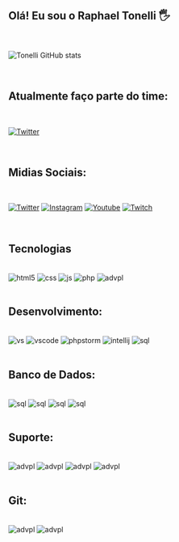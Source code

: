 ## Olá! Eu sou o Raphael Tonelli 🖐️

<div><br/></div>

![Tonelli GitHub stats](https://github-readme-stats.vercel.app/api?username=tonellimg&show_icons=true&theme=dark&count_private=true)

<div><br/></div>


## Atualmente faço parte do time:

<div><br/></div>

[![Twitter](https://img.shields.io/badge/.iNi_Sistemas-1086e4?style=for-the-badge&logoColor=white)](https://github.com/PontoIniSistemas)

<div><br/></div>

## Midias Sociais: 

<div><br/></div>

[![Twitter](https://img.shields.io/badge/Twitter-23b8fe?style=for-the-badge&logo=twitter&logoColor=white)](https://twitter.com/TonelliMG)
[![Instagram](https://img.shields.io/badge/Instagram-E4405F?style=for-the-badge&logo=instagram&logoColor=white)](https://instagram.com/tonelli_oficial)
[![Youtube](https://img.shields.io/badge/YouTube-FF0000?style=for-the-badge&logo=youtube&logoColor=white)](https://www.youtube.com/c/BoyraphapixBR)
[![Twitch](https://img.shields.io/badge/Twitch-9146FF?style=for-the-badge&logo=twitch&logoColor=white)](https://www.twitch.tv/Boyraphapix)

<div><br/></div>

## Tecnologias

<div style="display: inline_block">
<br/>
  <img align="center" alt="html5" src="https://img.shields.io/badge/HTML5-E34F26?style=for-the-badge&logo=html5&logoColor=white" />
  <img align="center" alt="css" src="https://img.shields.io/badge/CSS3-1572B6?style=for-the-badge&logo=css3&logoColor=white" />
  <img align="center" alt="js" src="https://img.shields.io/badge/JavaScript-F7DF1E?style=for-the-badge&logo=javascript&logoColor=black" />
  <img align="center" alt="php" src="https://img.shields.io/badge/php-5708ff?style=for-the-badge&logo=php&logoColor=white" />
  <img align="center" alt="advpl" src="https://img.shields.io/badge/ADVPL-2C39BD?style=for-the-badge&logo=iCloud&logoColor=white" />
</div><br/>

## Desenvolvimento:

<div style="display: inline_block">
<br/>
  <img align="center" alt="vs" src="https://img.shields.io/badge/Visual Studio-5C2D91?style=for-the-badge&logo=visualstudio&logoColor=white" />
  <img align="center" alt="vscode" src="https://img.shields.io/badge/Visual Code-007ACC?style=for-the-badge&logo=visualstudiocode&logoColor=white" />
  <img align="center" alt="phpstorm" src="https://img.shields.io/badge/PhpStorm-6C78AF?style=for-the-badge&logo=phpstorm&logoColor=black" />
  <img align="center" alt="intellij" src="https://img.shields.io/badge/IntelliJ-5708ff?style=for-the-badge&logo=intellijidea&logoColor=white" />
   <img align="center" alt="sql" src="https://img.shields.io/badge/NETBEANS-1B6AC6?style=for-the-badge&logo=apachenetbeanside&logoColor=white" />
</div><br/>

## Banco de Dados:

<div style="display: inline_block">
<br/>
  <img align="center" alt="sql" src="https://img.shields.io/badge/SQL SERVER-CC2927?style=for-the-badge&logo=microsoftsqlserver&logoColor=white" />
  <img align="center" alt="sql" src="https://img.shields.io/badge/MY SQL-4479A1?style=for-the-badge&logo=mysql&logoColor=white" />
  <img align="center" alt="sql" src="https://img.shields.io/badge/POSTGRES-4169E1?style=for-the-badge&logo=postgresql&logoColor=white" />
  <img align="center" alt="sql" src="https://img.shields.io/badge/MARIA DB-003545?style=for-the-badge&logo=mariadb&logoColor=white" />
</div><br/>

## Suporte:

<div style="display: inline_block">
<br/>
    <img align="center" alt="advpl" src="https://img.shields.io/badge/DATAGRIP-6C78AF?style=for-the-badge&logo=datagrip&logoColor=white" />
    <img align="center" alt="advpl" src="https://img.shields.io/badge/XAMPP-FB7A24?style=for-the-badge&logo=xampp&logoColor=white" />
    <img align="center" alt="advpl" src="https://img.shields.io/badge/POSTMAN-FF6C37?style=for-the-badge&logo=postman&logoColor=white" />
    <img align="center" alt="advpl" src="https://img.shields.io/badge/FILEZILLA-BF0000?style=for-the-badge&logo=filezilla&logoColor=white" />
</div><br/>

## Git:

<div style="display: inline_block">
<br/>
    <img align="center" alt="advpl" src="https://img.shields.io/badge/GITHUB-181717?style=for-the-badge&logo=github&logoColor=white" />
    <img align="center" alt="advpl" src="https://img.shields.io/badge/GIT-F05032?style=for-the-badge&logo=git&logoColor=white" />
</div><br/>

